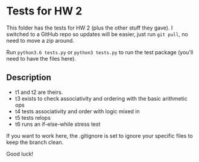 # Tests for HW 2

This folder has the tests for HW 2 (plus the other stuff they gave). I switched to a GitHub repo so updates will be easier, just run `git pull`, no need to move a zip around.

Run `python3.6 tests.py` or `python3 tests.py` to run the test package (you'll need to have the files here).

## Description

- t1 and t2 are theirs.
- t3 exists to check associativity and ordering with the basic arithmetic ops
- t4 tests associativity and order with logic mixed in
- t5 tests relops
- t6 runs an if-else-while stress test

If you want to work here, the .gitignore is set to ignore your specific files to keep the branch clean.

Good luck!
